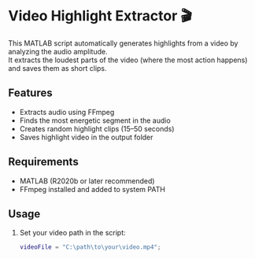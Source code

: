 # Video Highlight Extractor 🎬

This MATLAB script automatically generates highlights from a video by analyzing the audio amplitude.  
It extracts the loudest parts of the video (where the most action happens) and saves them as short clips.

## Features
- Extracts audio using FFmpeg
- Finds the most energetic segment in the audio
- Creates random highlight clips (15–50 seconds)
- Saves highlight video in the output folder

## Requirements
- MATLAB (R2020b or later recommended)
- FFmpeg installed and added to system PATH

## Usage
1. Set your video path in the script:
   ```matlab
   videoFile = "C:\path\to\your\video.mp4";
